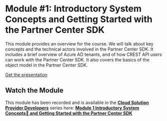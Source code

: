 # Module #1: Introductory System Concepts and Getting Started with the Partner Center SDK

This module provides an overview for the course. We will talk about key concepts and the technical actors involved in the Partner Center SDK. It includes a brief overview of Azure AD tenants, and of how CREST API users can work with the Partner Center SDK. It also covers the basics of the object model in the Partner Center SDK.

[Get the presentation](mod-01-overview.pptx)

## Watch the Module

This module has been recorded and is available in the **[Cloud Solution Provider Developers](https://channel9.msdn.com/Series/cspdev)** series here: **[Module 1 Introductory System Concepts and Getting Started with the Partner Center SDK](https://channel9.msdn.com/Series/cspdev/Module-1-Introductory-System-Concepts-and-Getting-Started-with-the-Partner-Center-SDK)**